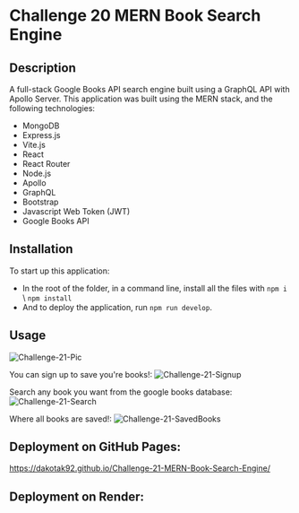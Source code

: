 # Challenge 20 MERN Book Search Engine

## Description
A full-stack Google Books API search engine built using a GraphQL API with Apollo Server. This application was built using the MERN stack, and the following technologies:

+ MongoDB
+ Express.js
+ Vite.js
+ React
+ React Router
+ Node.js
+ Apollo
+ GraphQL
+ Bootstrap
+ Javascript Web Token (JWT)
+ Google Books API

## Installation
 To start up this application:
- In the root of the folder, in a command line, install all the files with `npm i` \ `npm install`
- And to deploy the application, run `npm run develop`.

## Usage
![Challenge-21-Pic](https://github.com/DakotaK92/Challenge-21-MERN-Book-Search-Engine/assets/46942706/66f558f4-0889-4915-a99a-2966c5ceeb91)

You can sign up to save you're books!: 
![Challenge-21-Signup](https://github.com/DakotaK92/Challenge-21-MERN-Book-Search-Engine/assets/46942706/5087d283-8bf7-4f65-b4ca-4afdd850ae0d)

Search any book you want from the google books database:
![Challenge-21-Search](https://github.com/DakotaK92/Challenge-21-MERN-Book-Search-Engine/assets/46942706/3d25b748-055e-49b8-8771-9110ee6d81d9)

Where all books are saved!:
![Challenge-21-SavedBooks](https://github.com/DakotaK92/Challenge-21-MERN-Book-Search-Engine/assets/46942706/b49e0e72-3f70-4371-8915-0252d0c460c8)

## Deployment on GitHub Pages:
https://dakotak92.github.io/Challenge-21-MERN-Book-Search-Engine/

## Deployment on Render:

